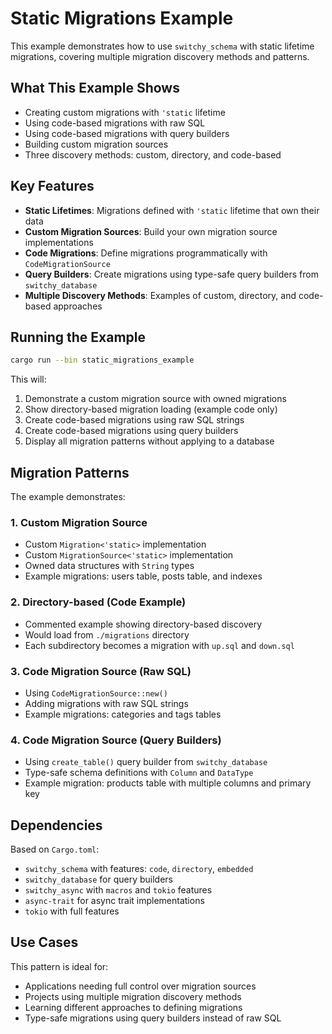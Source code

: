 # Static Migrations Example

This example demonstrates how to use `switchy_schema` with static lifetime migrations, covering multiple migration discovery methods and patterns.

## What This Example Shows

- Creating custom migrations with `'static` lifetime
- Using code-based migrations with raw SQL
- Using code-based migrations with query builders
- Building custom migration sources
- Three discovery methods: custom, directory, and code-based

## Key Features

- **Static Lifetimes**: Migrations defined with `'static` lifetime that own their data
- **Custom Migration Sources**: Build your own migration source implementations
- **Code Migrations**: Define migrations programmatically with `CodeMigrationSource`
- **Query Builders**: Create migrations using type-safe query builders from `switchy_database`
- **Multiple Discovery Methods**: Examples of custom, directory, and code-based approaches

## Running the Example

```bash
cargo run --bin static_migrations_example
```

This will:

1. Demonstrate a custom migration source with owned migrations
2. Show directory-based migration loading (example code only)
3. Create code-based migrations using raw SQL strings
4. Create code-based migrations using query builders
5. Display all migration patterns without applying to a database

## Migration Patterns

The example demonstrates:

### 1. Custom Migration Source

- Custom `Migration<'static>` implementation
- Custom `MigrationSource<'static>` implementation
- Owned data structures with `String` types
- Example migrations: users table, posts table, and indexes

### 2. Directory-based (Code Example)

- Commented example showing directory-based discovery
- Would load from `./migrations` directory
- Each subdirectory becomes a migration with `up.sql` and `down.sql`

### 3. Code Migration Source (Raw SQL)

- Using `CodeMigrationSource::new()`
- Adding migrations with raw SQL strings
- Example migrations: categories and tags tables

### 4. Code Migration Source (Query Builders)

- Using `create_table()` query builder from `switchy_database`
- Type-safe schema definitions with `Column` and `DataType`
- Example migration: products table with multiple columns and primary key

## Dependencies

Based on `Cargo.toml`:

- `switchy_schema` with features: `code`, `directory`, `embedded`
- `switchy_database` for query builders
- `switchy_async` with `macros` and `tokio` features
- `async-trait` for async trait implementations
- `tokio` with full features

## Use Cases

This pattern is ideal for:

- Applications needing full control over migration sources
- Projects using multiple migration discovery methods
- Learning different approaches to defining migrations
- Type-safe migrations using query builders instead of raw SQL
